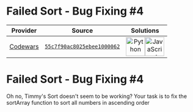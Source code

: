 [_metadata_:generated]: - "true"

# Failed Sort - Bug Fixing #4

<!-- INFO TABLE BEGIN -->

| Provider                                        | Source                                                                               | Solutions                                                                                                                                                                                                                                                                                                    |
| :---------------------------------------------: | :----------------------------------------------------------------------------------: | :----------------------------------------------------------------------------------------------------------------------------------------------------------------------------------------------------------------------------------------------------------------------------------------------------------: |
| [Codewars](../../../docs/providers/Codewars.md) | [`55c7f90ac8025ebee1000062`](https://www.codewars.com/kata/55c7f90ac8025ebee1000062) | [<img src="https://res.cloudinary.com/rascaltwo/image/upload/v1631924087/python_xzdlti.svg" alt="Python" title="Python" width="50" />](solve.py)[<img src="https://res.cloudinary.com/rascaltwo/image/upload/v1631924076/javascript_ehszr7.svg" alt="JavaScript" title="JavaScript" width="50" />](solve.js) |

<!-- INFO TABLE END -->

<h1>Failed Sort - Bug Fixing #4</h1>
Oh no, Timmy's Sort doesn't seem to be working? Your task is to fix the sortArray function to sort all numbers in ascending order


